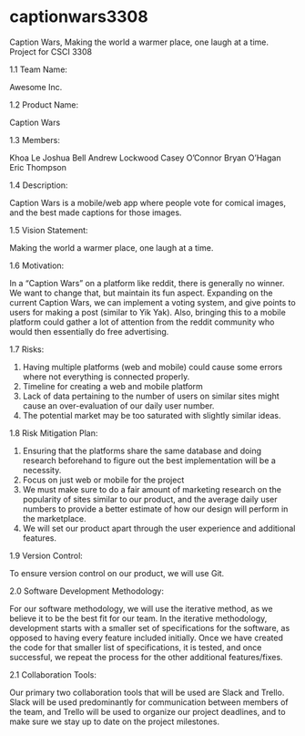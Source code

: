 # captionwars3308
Caption Wars, Making the world a warmer place, one laugh at a time. Project for CSCI 3308



1.1 Team Name:

Awesome Inc.

1.2 Product Name:

Caption Wars

1.3 Members:

Khoa Le
Joshua Bell
Andrew Lockwood
Casey O’Connor
Bryan O’Hagan
Eric Thompson


1.4 Description:

Caption Wars is a mobile/web app where people vote for comical images, and the best made captions for those images. 


1.5 Vision Statement:

Making the world a warmer place, one laugh at a time. 


1.6 Motivation:

In a “Caption Wars” on a platform like reddit, there is generally no winner. We want to change that, but maintain its fun aspect. Expanding on the current Caption Wars, we can implement a voting system, and give points to users for making a post (similar to Yik Yak). Also, bringing this to a mobile platform could gather a lot of attention from the reddit community who would then essentially do free advertising. 


1.7 Risks:

1) Having multiple platforms (web and mobile) could cause some errors where not everything is connected properly. 
2) Timeline for creating a web and mobile platform
3) Lack of data pertaining to the number of users on similar sites might cause an over-evaluation of our daily user number. 
4) The potential market may be too saturated with slightly similar ideas.


1.8 Risk Mitigation Plan:

1) Ensuring that the platforms share the same database and doing research beforehand to figure out the best implementation will be a necessity. 
2) Focus on just web or mobile for the project
3) We must make sure to do a fair amount of marketing research on the popularity of sites similar to our product, and the average daily user numbers to provide a better estimate of how our design will perform in the marketplace. 
4) We will set our product apart through the user experience and additional features.


1.9 Version Control:

To ensure version control on our product, we will use Git. 


2.0 Software Development Methodology:

For our software methodology, we will use the iterative method, as we believe it to be the best fit for our team. In the iterative methodology, development starts with a smaller set of specifications for the software, as opposed to having every feature included initially. Once we have created the code for that smaller list of specifications, it is tested, and once successful, we repeat the process for the other additional features/fixes.


2.1 Collaboration Tools:

Our primary two collaboration tools that will be used are Slack and Trello. Slack will be used predominantly for communication between members of the team, and Trello will be used to organize our project deadlines, and to make sure we stay up to date on the project milestones.
